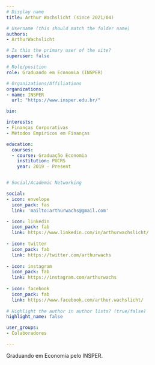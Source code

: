 ```yaml
---
# Display name
title: Arthur Wachslicht (since 2021/04)

# Username (this should match the folder name)
authors:
- ArthurWachslicht

# Is this the primary user of the site?
superuser: false

# Role/position
role: Graduando em Economia (INSPER)

# Organizations/Affiliations
organizations:
- name: INSPER
  url: "https://www.insper.edu.br/"

bio:

interests:
- Finanças Corporativas
- Métodos Empíricos em Finanças

education:
  courses:
  - course: Graduação Economia
    institution: PUCRS
    year: 2019 - Present


# Social/Academic Networking

social:
- icon: envelope
  icon_pack: fas
  link: 'mailto:arthurwachs@gmail.com'

- icon: linkedin
  icon_pack: fab
  link: https://www.linkedin.com/in/arthurwachslicht/
  
- icon: twitter
  icon_pack: fab
  link: https://twitter.com/arthurwachs
  
- icon: instagram
  icon_pack: fab
  link: https://instagram.com/arthurwachs  
  
- icon: facebook
  icon_pack: fab
  link: https://www.facebook.com/arthur.wachslicht/
  
# Highlight the author in author lists? (true/false)
highlight_name: false

user_groups:
- Colaboradores

---
```


Graduando em Economia pelo INSPER.

